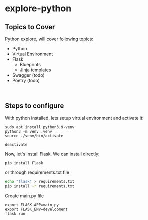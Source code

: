 # explore-python


## Topics to Cover
Python explore, will cover following topics:

- Python
- Virtual Environment
- Flask
  - Blueprints
  - Jinja templates
- Swagger (todo)
- Poetry (todo)

<br/>

## Steps to configure
With python installed, lets setup virtual environment and activate it:

```
sudo apt install python3.9-venv
python3 -m venv .venv
source ./venv/bin/activate

deactivate
```

Now, let's install Flask. We can install directly:


```
pip install Flask
```

or through requirements.txt file


```bash
echo "flask" > requirements.txt
pip install -r requirements.txt
```

Create main.py file

```
export FLASK_APP=main.py
export FLASK_ENV=development
flask run
```